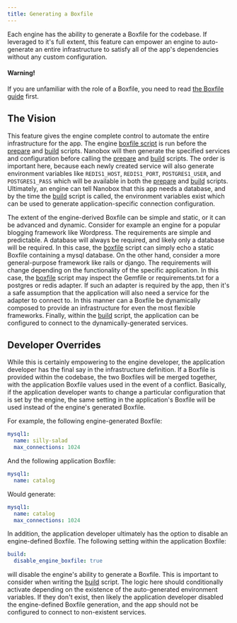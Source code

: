 ```yaml
---
title: Generating a Boxfile
---
```


Each engine has the ability to generate a Boxfile for the codebase. If leveraged to it's full extent, this feature can empower an engine to auto-generate an entire infrastructure to satisfy all of the app's dependencies without any custom configuration.

#### Warning!

If you are unfamiliar with the role of a Boxfile, you need to read [the Boxfile guide](boxfile/intro/) first.

## The Vision

This feature gives the engine complete control to automate the entire infrastructure for the app. The engine [boxfile script](/engines/scripts/boxfile) is run before the [prepare](/engines/scripts/prepare) and [build](/engines/scripts/build) scripts. Nanobox will then generate the specified services and configuration before calling the [prepare](/engines/scripts/prepare) and [build](/engines/scripts/build) scripts. The order is important here, because each newly created service will also generate environment variables like `REDIS1_HOST`, `REDIS1_PORT`, `POSTGRES1_USER`, and `POSTGRES1_PASS` which will be available in both the [prepare](/engines/scripts/prepare) and [build](/engines/scripts/build) scripts. Ultimately, an engine can tell Nanobox that this app needs a database, and by the time the [build](/engines/scripts/build) script is called, the environment variables exist which can be used to generate application-specific connection configuration.

The extent of the engine-derived Boxfile can be simple and static, or it can be advanced and dynamic. Consider for example an engine for a popular blogging framework like Wordpress. The requirements are simple and predictable. A database will always be required, and likely only a database will be required. In this case, the [boxfile](/engines/scripts/boxfile) script can simply echo a static Boxfile containing a mysql database. On the other hand, consider a more general-purpose framework like rails or django. The requirements will change depending on the functionality of the specific application. In this case, the [boxfile](/engines/scripts/boxfile) script may inspect the Gemfile or requirements.txt for a postgres or redis adapter. If such an adapter is required by the app, then it's a safe assumption that the application will also need a service for the adapter to connect to. In this manner can a Boxfile be dynamically composed to provide an infrastructure for even the most flexible frameworks. Finally, within the [build](/engines/scripts/build) script, the application can be configured to connect to the dynamically-generated services.

## Developer Overrides

While this is certainly empowering to the engine developer, the application developer has the final say in the infrastructure definition. If a Boxfile is provided within the codebase, the two Boxfiles will be merged together, with the application Boxfile values used in the event of a conflict. Basically, if the application developer wants to change a particular configuration that is set by the engine, the same setting in the application's Boxfile will be used instead of the engine's generated Boxfile.

For example, the following engine-generated Boxfile:

```yaml
mysql1:
  name: silly-salad
  max_connections: 1024
```

And the following application Boxfile:

```yaml
mysql1:
  name: catalog
```

Would generate:

```yaml
mysql1:
  name: catalog
  max_connections: 1024
```


In addition, the application developer ultimately has the option to disable an engine-defined Boxfile. The following setting within the application Boxfile:

```yaml
build:
  disable_engine_boxfile: true
```

will disable the engine's ability to generate a Boxfile. This is important to consider when writing the [build](/engines/scripts/build) script. The logic here should conditionally activate depending on the existence of the auto-generated environment variables. If they don't exist, then likely the application developer disabled the engine-defined Boxfile generation, and the app should not be configured to connect to non-existent services.
